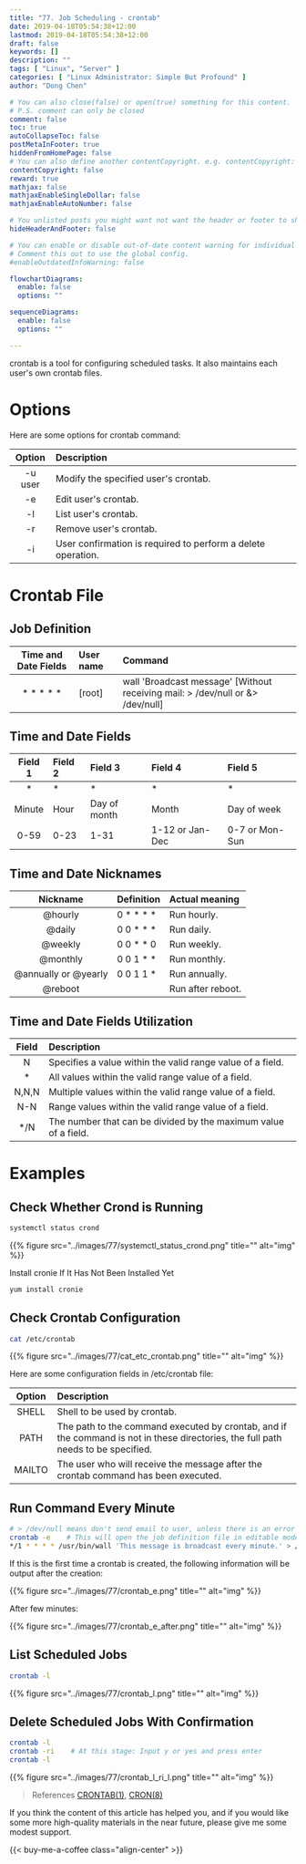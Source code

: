 ```yaml
---
title: "77. Job Scheduling - crontab"
date: 2019-04-18T05:54:38+12:00
lastmod: 2019-04-18T05:54:38+12:00
draft: false
keywords: []
description: ""
tags: [ "Linux", "Server" ]
categories: [ "Linux Administrator: Simple But Profound" ]
author: "Dong Chen"

# You can also close(false) or open(true) something for this content.
# P.S. comment can only be closed
comment: false
toc: true
autoCollapseToc: false
postMetaInFooter: true
hiddenFromHomePage: false
# You can also define another contentCopyright. e.g. contentCopyright: "This is another copyright."
contentCopyright: false
reward: true
mathjax: false
mathjaxEnableSingleDollar: false
mathjaxEnableAutoNumber: false

# You unlisted posts you might want not want the header or footer to show
hideHeaderAndFooter: false

# You can enable or disable out-of-date content warning for individual post.
# Comment this out to use the global config.
#enableOutdatedInfoWarning: false

flowchartDiagrams:
  enable: false
  options: ""

sequenceDiagrams: 
  enable: false
  options: ""

---
```


crontab is a tool for configuring scheduled tasks. It also maintains each user's own crontab files.

<!--more-->

# Options

Here are some options for crontab command:

| Option | Description |
|:---------------:|:---------------|
| -u user | Modify the specified user's crontab. |
| -e | Edit user's crontab. |
| -l | List user's crontab. |
| -r | Remove user's crontab. |
| -i | User confirmation is required to perform a delete operation. |

# Crontab File

## Job Definition

| Time and Date Fields | User name | Command |
|:---------------:|:---------------|:---------------|
| * * * * * | [root] | wall 'Broadcast message' [Without receiving mail: > /dev/null or &> /dev/null] |

## Time and Date Fields

| Field 1 | Field 2 | Field 3 | Field 4 | Field 5 |
|:---------------:|:---------------|:---------------|:---------------|:---------------|
| * | * | * | * | * |
| Minute | Hour | Day of month | Month | Day of week |
| 0-59 | 0-23 | 1-31 | 1-12 or Jan-Dec | 0-7 or Mon-Sun |

## Time and Date Nicknames

| Nickname | Definition | Actual meaning |
|:---------------:|:---------------|:---------------|
| @hourly | 0 * * * * | Run hourly. |
| @daily | 0 0 * * * | Run daily. |
| @weekly | 0 0 * * 0 | Run weekly. |
| @monthly | 0 0 1 * * | Run monthly. |
| @annually or @yearly | 0 0 1 1 * | Run annually. |
| @reboot | | Run after reboot. |

## Time and Date Fields Utilization

| Field | Description |
|:---------------:|:---------------|
| N | Specifies a value within the valid range value of a field. |
| * | All values within the valid range value of a field. |
| N,N,N | Multiple values within the valid range value of a field. |
| N-N | Range values within the valid range value of a field. |
| */N | The number that can be divided by the maximum value of a field. |

# Examples

## Check Whether Crond is Running

```bash
systemctl status crond
```

{{% figure src="../images/77/systemctl_status_crond.png" title="" alt="img" %}}

Install cronie If It Has Not Been Installed Yet

```bash
yum install cronie
```

## Check Crontab Configuration

```bash
cat /etc/crontab
```

{{% figure src="../images/77/cat_etc_crontab.png" title="" alt="img" %}}

Here are some configuration fields in /etc/crontab file:

| Option | Description |
|:---------------:|:---------------|
| SHELL | Shell to be used by crontab. |
| PATH | The path to the command executed by crontab, and if the command is not in these directories, the full path needs to be specified. |
| MAILTO | The user who will receive the message after the crontab command has been executed. |

## Run Command Every Minute

```bash
# > /dev/null means don't send email to user, unless there is an error
crontab -e    # This will open the job definition file in editable mode
*/1 * * * * /usr/bin/wall 'This message is broadcast every minute.' > /dev/null
```

If this is the first time a crontab is created, the following information will be output after the creation:

{{% figure src="../images/77/crontab_e.png" title="" alt="img" %}}

After few minutes:

{{% figure src="../images/77/crontab_e_after.png" title="" alt="img" %}}

## List Scheduled Jobs

```bash
crontab -l
```

{{% figure src="../images/77/crontab_l.png" title="" alt="img" %}}

## Delete Scheduled Jobs With Confirmation

```bash
crontab -l
crontab -ri    # At this stage: Input y or yes and press enter
crontab -l
```

{{% figure src="../images/77/crontab_l_ri_l.png" title="" alt="img" %}}

> References
> [CRONTAB(1)](http://man7.org/linux/man-pages/man1/crontab.1.html),
> [CRON(8)](http://man7.org/linux/man-pages/man8/cron.8.html)

If you think the content of this article has helped you, and if you would like some more high-quality materials in the near future, please give me some modest support.

<!-- Buy Me a Coffee Button -->
{{< buy-me-a-coffee class="align-center" >}}
